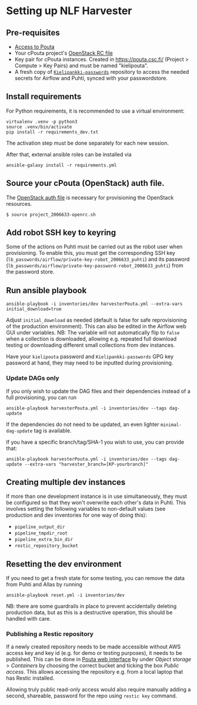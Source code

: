 # Setting up NLF Harvester

## Pre-requisites

- [Access to Pouta](https://docs.csc.fi/accounts/how-to-add-service-access-for-project/)
- Your cPouta project's [OpenStack RC file](https://docs.csc.fi/cloud/pouta/install-client/#configure-your-terminal-environment-for-openstack)
- Key pair for cPouta instances. Created in https://pouta.csc.fi/ (Project > Compute > Key Pairs) and must be named "kielipouta".
- A fresh copy of [`Kielipankki-passwords`](https://github.com/CSCfi/Kielipankki-passwords) repository to access the needed secrets for Airflow and Puhti, synced with your passwordstore.


## Install requirements
For Python requirements, it is recommended to use a virtual environment:
```
virtualenv .venv -p python3
source .venv/bin/activate
pip install -r requirements_dev.txt
```

The activation step must be done separately for each new session.

After that, external ansible roles can be installed via
```
ansible-galaxy install -r requirements.yml
```

## Source your cPouta (OpenStack) auth file.

The [OpenStack auth file](https://docs.csc.fi/#cloud/pouta/install-client/#configure-your-terminal-environment-for-openstack) is necessary for provisioning the OpenStack resources.

```
$ source project_2006633-openrc.sh
```

## Add robot SSH key to keyring

Some of the actions on Puhti must be carried out as the robot user when provisioning. To enable this, you must get the corresponding SSH key (`lb_passwords/airflow/private-key-robot_2006633_puhti`) and its password (`lb_passwords/airflow/private-key-password-robot_2006633_puhti`) from the password store.

## Run ansible playbook

```
ansible-playbook -i inventories/dev harvesterPouta.yml --extra-vars initial_download=true
```

Adjust `initial_download` as needed (default is false for safe reprovisioning of the production environment). This can also be edited in the Airflow web GUI under variables. NB: The variable will not automatically flip to `false` when a collection is downloaded, allowing e.g. repeated full download testing or downloading different small collections from dev instances.

Have your `kielipouta` password and `Kielipankki-passwords` GPG key password at hand, they may need to be inputted during provisioning.

### Update DAGs only

If you only wish to update the DAG files and their dependencies instead of a
full provisioning, you can run
```
ansible-playbook harvesterPouta.yml -i inventories/dev --tags dag-update
```
If the dependencies do not need to be updated, an even lighter
`minimal-dag-update` tag is available.


If you have a specific branch/tag/SHA-1 you wish to use, you can provide that:

```
ansible-playbook harvesterPouta.yml -i inventories/dev --tags dag-update --extra-vars "harvester_branch=[KP-yourbranch]"
```

## Creating multiple dev instances

If more than one development instance is in use simultaneously, they must be configured so that they won't overwrite each other's data in Puhti. This involves setting the following variables to non-default values (see production and dev inventories for one way of doing this):
- `pipeline_output_dir`
- `pipeline_tmpdir_root`
- `pipeline_extra_bin_dir`
- `restic_repository_bucket`


## Resetting the dev environment

If you need to get a fresh state for some testing, you can remove the data from Puhti and Allas by running
```
ansible-playbook reset.yml -i inventories/dev
```

NB: there are some guardrails in place to prevent accidentally deleting production data, but as this is a destructive operation, this should be handled with care.


### Publishing a Restic repository

If a newly created repository needs to be made accessible without AWS access key and key id (e.g. for demo or testing purposes), it needs to be published. This can be done in [Pouta web interface](https://pouta.csc.fi) by under _Object storage_ > _Containers_ by choosing the correct bucket and ticking the box _Public access_. This allows accessing the repository e.g. from a local laptop that has Restic installed.

Allowing truly public read-only access would also require manually adding a second, shareable, password for the repo using `restic key` command.
